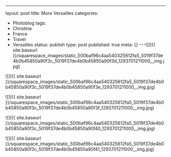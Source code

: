 ---
layout: post
title: More Versailles
categories:
- Photoblog
tags:
- Christina
- France
- Travel
- Versailles
status: publish
type: post
published: true
meta: {}
---![]({{ site.baseurl }}/squarespace_images/static_500baf96c4aa540325612fa5_5019f37de4b0b45850a90f3c_5019f37de4b0b45850a90f3d_1293701211000__img.jpg)
  

  
   
![]({{ site.baseurl }}/squarespace_images/static_500baf96c4aa540325612fa5_5019f37de4b0b45850a90f3c_5019f37de4b0b45850a90f3e_1293701211000__img.jpg)
  

  
   
![]({{ site.baseurl }}/squarespace_images/static_500baf96c4aa540325612fa5_5019f37de4b0b45850a90f3c_5019f37de4b0b45850a90f3f_1293701211000__img.jpg)
  

  
   
![]({{ site.baseurl }}/squarespace_images/static_500baf96c4aa540325612fa5_5019f37de4b0b45850a90f3c_5019f37de4b0b45850a90f40_1293701211000__img.jpg)
  

  
   
![]({{ site.baseurl }}/squarespace_images/static_500baf96c4aa540325612fa5_5019f37de4b0b45850a90f3c_5019f37de4b0b45850a90f41_1293701211000__img.jpg)
